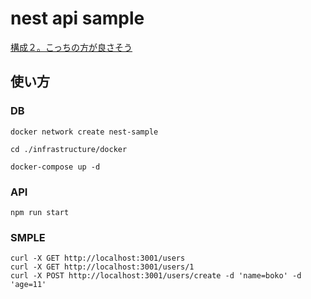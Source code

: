 # nest api sample

[構成２。こっちの方が良さそう](https://github.com/bokotomo/nest-sample/tree/pattern2/src)

## 使い方

### DB

```
docker network create nest-sample

cd ./infrastructure/docker

docker-compose up -d
```

### API

```
npm run start
```

### SMPLE

```
curl -X GET http://localhost:3001/users
curl -X GET http://localhost:3001/users/1
curl -X POST http://localhost:3001/users/create -d 'name=boko' -d 'age=11'
```

